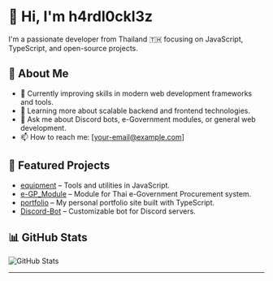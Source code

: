 # 👋 Hi, I'm h4rdl0ckl3z

I'm a passionate developer from Thailand 🇹🇭 focusing on JavaScript, TypeScript, and open-source projects.

## 🚀 About Me

- 🔭 Currently improving skills in modern web development frameworks and tools.
- 🌱 Learning more about scalable backend and frontend technologies.
- 💬 Ask me about Discord bots, e-Government modules, or general web development.
- 📫 How to reach me: [your-email@example.com]

## 📌 Featured Projects

- [equipment](https://github.com/h4rdl0ckl3z/equipment) – Tools and utilities in JavaScript.
- [e-GP_Module](https://github.com/h4rdl0ckl3z/e-GP_Module) – Module for Thai e-Government Procurement system.
- [portfolio](https://github.com/h4rdl0ckl3z/portfolio) – My personal portfolio site built with TypeScript.
- [Discord-Bot](https://github.com/h4rdl0ckl3z/Discord-Bot) – Customizable bot for Discord servers.

## 📊 GitHub Stats

![GitHub Stats](https://github-readme-stats.vercel.app/api?username=h4rdl0ckl3z&show_icons=true&count_private=true&theme=radical)

---
